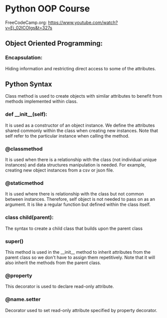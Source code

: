 # Python OOP Course
FreeCodeCamp.org:
https://www.youtube.com/watch?v=Ej_02ICOIgs&t=327s

## Object Oriented Programming:

### Encapsulation:
Hiding information and restricting direct access to some of the 
attributes.

## Python Syntax
Class method is used to create objects with similar attributes
to benefit from methods implemented within class.

### def \_\_init\_\_(self):
It is used as a constructor of an object instance. We define the 
attributes shared commonly within the class when creating new
instances. Note that self refer to the particular instance when
calling the method.

### @classmethod
It is used when there is a relationship with the class
(not individual unique instances) and data structures manipulation
is needed. For example, creating new object instances from a csv or 
json file.

### @staticmethod 
It is used where there is relationship with the class but
not common between instances. Therefore, self object is not needed
to pass on as an argument. It is like a regular function but defined
within the class itself.

### class child(parent):
The syntax to create a child class that builds upon the parent class

### super()
This method is used in the \_\_init\_\_ method to inherit attributes
from the parent class so we don't have to assign them repetitively.
Note that it will also inherit the methods from the parent class.

### @property
This decorator is used to declare read-only attribute.

### @name.setter
Decorator used to set read-only attribute specified by property
decorator.